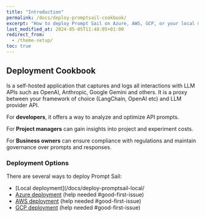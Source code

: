 ```yaml
---
title: "Introduction"
permalink: /docs/deploy-promptsail-cookbook/
excerpt: "How to deploy Prompt Sail on Azure, AWS, GCP, or your local machine."
last_modified_at: 2024-05-05T11:48:05+01:00
redirect_from:
  - /theme-setup/
toc: true
---
```



## Deployment Cookbook


Is a self-hosted application that captures and logs all interactions with LLM APIs such as OpenAI, Anthropic, Google Gemini and others. It is a proxy between your framework of choice (LangChain, OpenAI etc) and LLM provider API. 

For **developers**, it offers a way to analyze and optimize API prompts. 

For **Project managers** can gain insights into project and experiment costs. 

For **Business owners** can ensure compliance with regulations and maintain governance over prompts and responses.


### Deployment Options

There are several ways to deploy Prompt Sail:
* [Local deployment](/docs/deploy-promptsail-local/
* [Azure deployment](/docs/deploy-promptsail-azure) (help needed #good-first-issue)
* [AWS deployment](/docs/deploy-promptsail-aws) (help needed #good-first-issue)
* [GCP deployment](/docs/deploy-promptsail-gcp) (help needed #good-first-issue)



